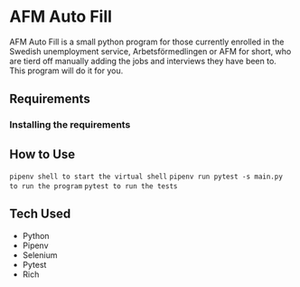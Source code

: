 # AFM Auto Fill

AFM Auto Fill is a small python program for those currently enrolled in the Swedish unemployment service, Arbetsförmedlingen or AFM for short, who are tierd off manually adding the jobs and interviews they have been to. This program will do it for you.

## Requirements


### Installing the requirements


## How to Use
`pipenv shell to start the virtual shell`
`pipenv run pytest -s main.py to run the program`
`pytest to run the tests`


## Tech Used
 - Python
 - Pipenv
 - Selenium
 - Pytest
 - Rich

